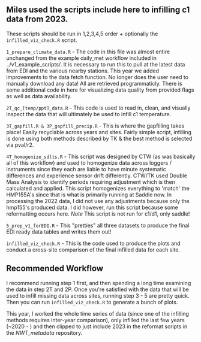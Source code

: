 ## Miles used the scripts include here to infilling c1 data from 2023.

These scripts should be run in 1,2,3,4,5 order + optionally the `infilled_viz_check.R`
script.

`1_prepare_climate_data.R` - The code in this file was almost entire
unchanged from the example daily_met workflow included in
../v1_example_scripts/. It is necessary to run this to pull at the
latest data from EDI and the various nearby stations. This year we added improvements to
the data fetch function. No longer does the user need to manually download any data! All are 
retrieved programmaticly. There is some additional code in here for visualizing data quality 
from provided flags as well as data availability.

`2T_qc_[temp/ppt]_data.R` - This code is used to read in, clean, and visually
inspect the data that will ultimately be used to infill c1 temperature.

`3T_gapfill.R & 3P_gapfill_precip.R` - This is where the gapfilling takes place! Easily
recyclable across years and sites. Fairly simple script, infilling is done using both
methods described by TK & the best method is selected via pval/r2.

`4T_homogenize_sdlts.R` - This script was designed by CTW (as was basically all of this workflow)
and used to homogenize data across loggers / instruments since they each are liable to have 
minute systematic differences and experience sensor drift differently. CTW/TK used Double Mass Analysis
to identify periods requiring adjustment which is then calculated and applied. This script
homogenizes everything to 'match' the HMP155A's since that is what is primarily running
at Saddle now. In processing the 2022 data, I did not use any adjustments because
only the hmp155's produced data. I did however, run this script because some 
reformatting occurs here.
*Note* This script is not run for c1/d1, only saddle!

`5_prep_v1_forEDI.R` - This "pretties" all three datasets to produce the final
EDI ready data tables and writes them out!

`infilled_viz_check.R` - This is the code used to produce the plots
and conduct a cross-site comparison of the final infilled data for each site.

## Recommended Workflow

I recommend running step 1 first, and then spending a long time examining the data in step 2T 
and 2P. Once you're satisfied with the data that will be used to infill missing 
data across sites, running step 3 - 5 are pretty quick. Then you can run `infilled_viz_check.R` 
to generate a bunch of plots.

This year, I worked the whole time series of data (since one of the infilling methods requires
inter-year comparison), only infilled the last few years (~2020 - ) and then clipped to just include 2023
in the reformat scripts in  the *NWT_metadata* repository.
